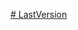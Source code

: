 [# LastVersion](https://www.figma.com/design/P64j7JymXPFqqSwuI5xeti/Untitled?node-id=31-565&t=47Fz5YbLmsdJJ3HN-0)
